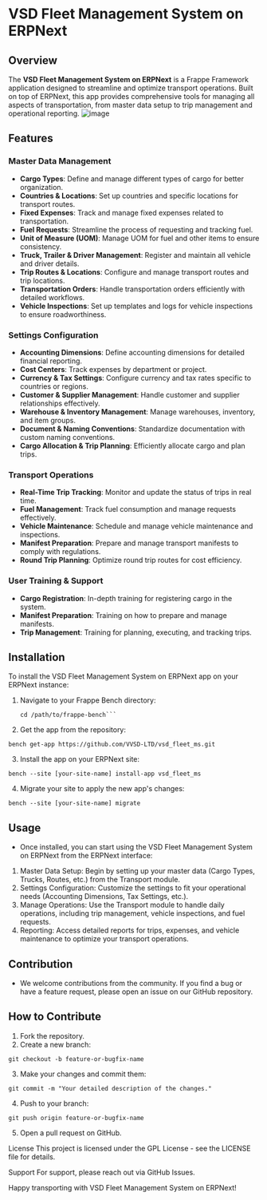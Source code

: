 # VSD Fleet Management System on ERPNext

## Overview

The **VSD Fleet Management System on ERPNext** is a Frappe Framework application designed to streamline and optimize transport operations. Built on top of ERPNext, this app provides comprehensive tools for managing all aspects of transportation, from master data setup to trip management and operational reporting.
![image](https://github.com/user-attachments/assets/a71b25dc-ce4a-44fc-84dd-31493d104bf8)

## Features

### Master Data Management
- **Cargo Types**: Define and manage different types of cargo for better organization.
- **Countries & Locations**: Set up countries and specific locations for transport routes.
- **Fixed Expenses**: Track and manage fixed expenses related to transportation.
- **Fuel Requests**: Streamline the process of requesting and tracking fuel.
- **Unit of Measure (UOM)**: Manage UOM for fuel and other items to ensure consistency.
- **Truck, Trailer & Driver Management**: Register and maintain all vehicle and driver details.
- **Trip Routes & Locations**: Configure and manage transport routes and trip locations.
- **Transportation Orders**: Handle transportation orders efficiently with detailed workflows.
- **Vehicle Inspections**: Set up templates and logs for vehicle inspections to ensure roadworthiness.

### Settings Configuration
- **Accounting Dimensions**: Define accounting dimensions for detailed financial reporting.
- **Cost Centers**: Track expenses by department or project.
- **Currency & Tax Settings**: Configure currency and tax rates specific to countries or regions.
- **Customer & Supplier Management**: Handle customer and supplier relationships effectively.
- **Warehouse & Inventory Management**: Manage warehouses, inventory, and item groups.
- **Document & Naming Conventions**: Standardize documentation with custom naming conventions.
- **Cargo Allocation & Trip Planning**: Efficiently allocate cargo and plan trips.

### Transport Operations
- **Real-Time Trip Tracking**: Monitor and update the status of trips in real time.
- **Fuel Management**: Track fuel consumption and manage requests effectively.
- **Vehicle Maintenance**: Schedule and manage vehicle maintenance and inspections.
- **Manifest Preparation**: Prepare and manage transport manifests to comply with regulations.
- **Round Trip Planning**: Optimize round trip routes for cost efficiency.

### User Training & Support
- **Cargo Registration**: In-depth training for registering cargo in the system.
- **Manifest Preparation**: Training on how to prepare and manage manifests.
- **Trip Management**: Training for planning, executing, and tracking trips.

## Installation

To install the VSD Fleet Management System on ERPNext app on your ERPNext instance:

1. Navigate to your Frappe Bench directory:
   ```
   cd /path/to/frappe-bench```
2. Get the app from the repository:
  ```
  bench get-app https://github.com/VVSD-LTD/vsd_fleet_ms.git
  ```
3. Install the app on your ERPNext site:
  ```
  bench --site [your-site-name] install-app vsd_fleet_ms
  ```
4. Migrate your site to apply the new app's changes:
  ```
  bench --site [your-site-name] migrate
  ```

  ## Usage
- Once installed, you can start using the VSD Fleet Management System on ERPNext from the ERPNext interface:

1. Master Data Setup: Begin by setting up your master data (Cargo Types, Trucks, Routes, etc.) from the Transport module.
2. Settings Configuration: Customize the settings to fit your operational needs (Accounting Dimensions, Tax Settings, etc.).
3. Manage Operations: Use the Transport module to handle daily operations, including trip management, vehicle inspections, and fuel requests.
4. Reporting: Access detailed reports for trips, expenses, and vehicle maintenance to optimize your transport operations.

  ## Contribution
- We welcome contributions from the community. If you find a bug or have a feature request, please open an issue on our GitHub repository.

## How to Contribute
1. Fork the repository.
2. Create a new branch:
```
git checkout -b feature-or-bugfix-name
```
3. Make your changes and commit them:
```
git commit -m "Your detailed description of the changes."
```
4. Push to your branch:
```
git push origin feature-or-bugfix-name
```
5. Open a pull request on GitHub.

License
This project is licensed under the GPL License - see the LICENSE file for details.

Support
For support, please reach out via GitHub Issues.

Happy transporting with VSD Fleet Management System on ERPNext!
